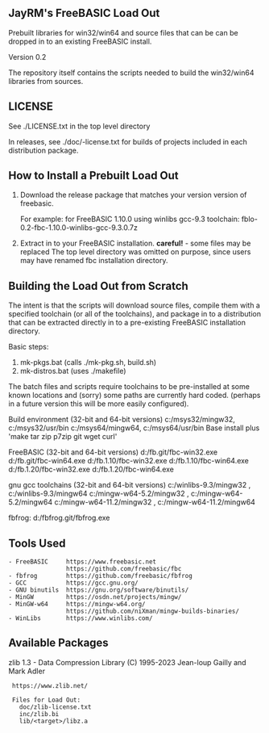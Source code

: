 JayRM's FreeBASIC Load Out
--------------------------
Prebuilt libraries for win32/win64 and source files that can be can be dropped
in to an existing FreeBASIC install.

Version 0.2

The repository itself contains the scripts needed to build the win32/win64
libraries from sources.


LICENSE
-------
See ./LICENSE.txt in the top level directory

In releases, see ./doc/<package>-license.txt for builds of projects included
in each distribution package.


How to Install a Prebuilt Load Out
-----------------------------------
  1) Download the release package that matches your version version of freebasic.

     For example: for FreeBASIC 1.10.0 using winlibs gcc-9.3 toolchain:
        fblo-0.2-fbc-1.10.0-winlibs-gcc-9.3.0.7z

  2) Extract in to your FreeBASIC installation.
     **careful!** - some files may be replaced
     The top level directory was omitted on purpose, since users may have
     renamed fbc installation directory.


Building the Load Out from Scratch
-----------------------------------
The intent is that the scripts will download source files, compile them with
a specified toolchain (or all of the toolchains), and package in to a
distribution that can be extracted directly in to a pre-existing FreeBASIC
installation directory.

Basic steps:
  1) mk-pkgs.bat     (calls ./mk-pkg.sh, build.sh)
  2) mk-distros.bat  (uses  ./makefile)

The batch files and scripts require toolchains to be pre-installed at some
known locations and (sorry) some paths are currently hard coded. (perhaps
in a future version this will be more easily configured).

  Build environment (32-bit and 64-bit versions)
    c:/msys32/mingw32, c:/msys32/usr/bin
    c:/msys64/mingw64, c:/msys64/usr/bin
    Base install plus 'make tar zip p7zip git wget curl'

  FreeBASIC (32-bit and 64-bit versions)
    d:/fb.git/fbc-win32.exe
    d:/fb.git/fbc-win64.exe
    d:/fb.1.10/fbc-win32.exe
    d:/fb.1.10/fbc-win64.exe
    d:/fb.1.20/fbc-win32.exe
    d:/fb.1.20/fbc-win64.exe

  gnu gcc toolchains (32-bit and 64-bit versions)
    c:/winlibs-9.3/mingw32    , c:/winlibs-9.3/mingw64
    c:/mingw-w64-5.2/mingw32  , c:/mingw-w64-5.2/mingw64
    c:/mingw-w64-11.2/mingw32 , c:/mingw-w64-11.2/mingw64

  fbfrog:
    d:/fbfrog.git/fbfrog.exe


Tools Used
----------
    - FreeBASIC     https://www.freebasic.net
                    https://github.com/freebasic/fbc
    - fbfrog        https://github.com/freebasic/fbfrog
    - GCC           https://gcc.gnu.org/
    - GNU binutils  https://gnu.org/software/binutils/
    - MinGW         https://osdn.net/projects/mingw/
    - MinGW-w64     https://mingw-w64.org/
                    https://github.com/niXman/mingw-builds-binaries/
    - WinLibs       https://www.winlibs.com/


Available Packages
------------------

  zlib 1.3 - Data Compression Library
  (C) 1995-2023 Jean-loup Gailly and Mark Adler

     https://www.zlib.net/

     Files for Load Out:
       doc/zlib-license.txt
       inc/zlib.bi
       lib/<target>/libz.a


